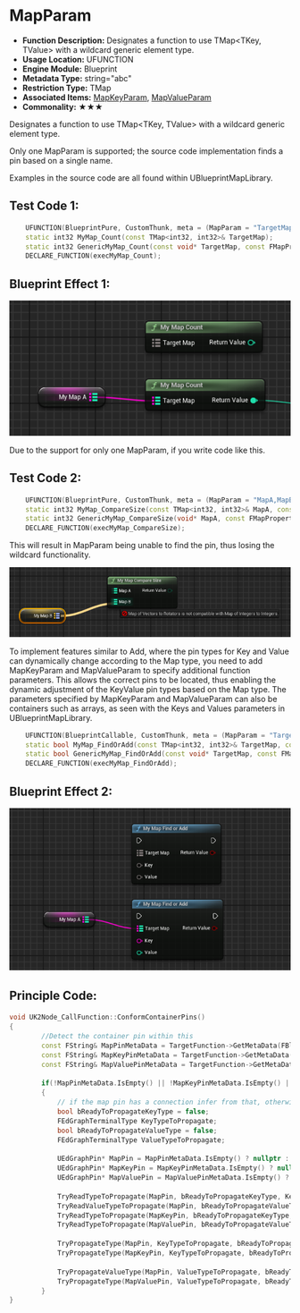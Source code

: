 # MapParam

- **Function Description:** Designates a function to use TMap<TKey, TValue> with a wildcard generic element type.
- **Usage Location:** UFUNCTION
- **Engine Module:** Blueprint
- **Metadata Type:** string="abc"
- **Restriction Type:** TMap
- **Associated Items:** [MapKeyParam](MapKeyParam.md), [MapValueParam](MapValueParam.md)
- **Commonality:** ★★★

Designates a function to use TMap<TKey, TValue> with a wildcard generic element type.

Only one MapParam is supported; the source code implementation finds a pin based on a single name.

Examples in the source code are all found within UBlueprintMapLibrary.

## Test Code 1:

```cpp
	UFUNCTION(BlueprintPure, CustomThunk, meta = (MapParam = "TargetMap"))
	static int32 MyMap_Count(const TMap<int32, int32>& TargetMap);
	static int32 GenericMyMap_Count(const void* TargetMap, const FMapProperty* MapProperty);
	DECLARE_FUNCTION(execMyMap_Count);
```

## Blueprint Effect 1:

![Untitled](Untitled.png)

Due to the support for only one MapParam, if you write code like this.

## Test Code 2:

```cpp
	UFUNCTION(BlueprintPure, CustomThunk, meta = (MapParam = "MapA,MapB"))
	static int32 MyMap_CompareSize(const TMap<int32, int32>& MapA, const TMap<int32, int32>& MapB);
	static int32 GenericMyMap_CompareSize(void* MapA, const FMapProperty* MapAProp, void* MapB, const FMapProperty* MapBProp);
	DECLARE_FUNCTION(execMyMap_CompareSize);
```

This will result in MapParam being unable to find the pin, thus losing the wildcard functionality.

![Untitled](Untitled%201.png)

To implement features similar to Add, where the pin types for Key and Value can dynamically change according to the Map type, you need to add MapKeyParam and MapValueParam to specify additional function parameters. This allows the correct pins to be located, thus enabling the dynamic adjustment of the KeyValue pin types based on the Map type. The parameters specified by MapKeyParam and MapValueParam can also be containers such as arrays, as seen with the Keys and Values parameters in UBlueprintMapLibrary.

```cpp
	UFUNCTION(BlueprintCallable, CustomThunk, meta = (MapParam = "TargetMap",MapKeyParam = "Key", MapValueParam = "Value"))
	static bool MyMap_FindOrAdd(const TMap<int32, int32>& TargetMap, const int32& Key, const int32& Value);
	static bool GenericMyMap_FindOrAdd(const void* TargetMap, const FMapProperty* MapProperty, const void* KeyPtr, const void* ValuePtr);
	DECLARE_FUNCTION(execMyMap_FindOrAdd);
```

## Blueprint Effect 2:

![Untitled](Untitled%202.png)

## Principle Code:

```cpp
void UK2Node_CallFunction::ConformContainerPins()
{
		//Detect the container pin within this
		const FString& MapPinMetaData = TargetFunction->GetMetaData(FBlueprintMetadata::MD_MapParam);
		const FString& MapKeyPinMetaData = TargetFunction->GetMetaData(FBlueprintMetadata::MD_MapKeyParam);
		const FString& MapValuePinMetaData = TargetFunction->GetMetaData(FBlueprintMetadata::MD_MapValueParam);

		if(!MapPinMetaData.IsEmpty() || !MapKeyPinMetaData.IsEmpty() || !MapValuePinMetaData.IsEmpty() )
		{
			// if the map pin has a connection infer from that, otherwise use the information on the key param and value param:
			bool bReadyToPropagateKeyType = false;
			FEdGraphTerminalType KeyTypeToPropagate;
			bool bReadyToPropagateValueType = false;
			FEdGraphTerminalType ValueTypeToPropagate;

			UEdGraphPin* MapPin = MapPinMetaData.IsEmpty() ? nullptr : FindPin(MapPinMetaData);
			UEdGraphPin* MapKeyPin = MapKeyPinMetaData.IsEmpty() ? nullptr : FindPin(MapKeyPinMetaData);
			UEdGraphPin* MapValuePin = MapValuePinMetaData.IsEmpty() ? nullptr : FindPin(MapValuePinMetaData);

			TryReadTypeToPropagate(MapPin, bReadyToPropagateKeyType, KeyTypeToPropagate);//Read the connection type of the MapPin's Key
			TryReadValueTypeToPropagate(MapPin, bReadyToPropagateValueType, ValueTypeToPropagate);//Read the Map Value type connected to the MapPin
			TryReadTypeToPropagate(MapKeyPin, bReadyToPropagateKeyType, KeyTypeToPropagate);//Read the connection type on the KeyPin
			TryReadTypeToPropagate(MapValuePin, bReadyToPropagateValueType, ValueTypeToPropagate);//Read the connection type on the ValuePin

			TryPropagateType(MapPin, KeyTypeToPropagate, bReadyToPropagateKeyType);//Change the current type of the MapPin's Key
			TryPropagateType(MapKeyPin, KeyTypeToPropagate, bReadyToPropagateKeyType);//Change the current type of the KeyPin

			TryPropagateValueType(MapPin, ValueTypeToPropagate, bReadyToPropagateValueType);//Change the current type of the MapPin's Value
			TryPropagateType(MapValuePin, ValueTypeToPropagate, bReadyToPropagateValueType);//Change the current type of the ValuePin
		}
}
```
